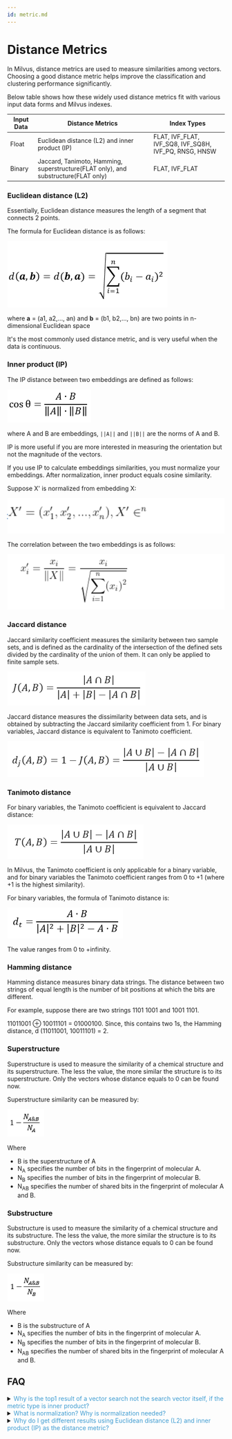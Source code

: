 ```yaml
---
id: metric.md
---
```


# Distance Metrics

In Milvus, distance metrics are used to measure similarities among vectors. Choosing a good distance metric helps improve the classification and clustering performance significantly.

Below table shows how these widely used distance metrics fit with various input data forms and Milvus indexes.

| Input Data | Distance Metrics                                             | Index Types                                                    |
| ---------- | ------------------------------------------------------------ | -------------------------------------------------------------- |
| Float      | Euclidean distance (L2) and inner product (IP)              | FLAT, IVF\_FLAT, IVF\_SQ8, IVF\_SQ8H, IVF\_PQ, RNSG, HNSW |
| Binary     | Jaccard, Tanimoto, Hamming, superstructure(FLAT only), and substructure(FLAT only) | FLAT, IVF_FLAT                                               |

### Euclidean distance (L2)

Essentially, Euclidean distance measures the length of a segment that connects 2 points.

The formula for Euclidean distance is as follows:

![euclidean](../../../assets/euclidean_metric.png)

where **a** = (a1, a2,..., an) and **b** = (b1, b2,..., bn) are two points in n-dimensional Euclidean space

It's the most commonly used distance metric, and is very useful when the data is continuous.

### Inner product (IP)

The IP distance between two embeddings are defined as follows: 

![ip](../../../assets/ip_metric.png)

where A and B are embeddings, `||A||` and `||B||` are the norms of A and B.

IP is more useful if you are more interested in measuring the orientation but not the magnitude of the vectors.

<div class="alert note">
 If you use IP to calculate embeddings similarities, you must normalize your embeddings. After normalization, inner product equals cosine similarity.
</div>


Suppose X' is normalized from embedding X: 

![normalize](../../../assets/normalize.png)

The correlation between the two embeddings is as follows: 

![normalization](../../../assets/normalization.png)

### Jaccard distance

Jaccard similarity coefficient measures the similarity between two sample sets, and is defined as the cardinality of the intersection of the defined sets divided by the cardinality of the union of them. It can only be applied to finite sample sets.

![Jaccard similarity coefficient](../../../assets/jaccard_coeff.png)

Jaccard distance measures the dissimilarity between data sets, and is obtained by subtracting the Jaccard similarity coefficient from 1. For binary variables, Jaccard distance is equivalent to Tanimoto coefficient.

![Jaccard distance](../../../assets/jaccard_dist.png)

### Tanimoto distance

For binary variables, the Tanimoto coefficient is equivalent to Jaccard distance:

![tanimoto coefficient](../../../assets/tanimoto_coeff.png)

In Milvus, the Tanimoto coefficient is only applicable for a binary variable, and for binary variables the Tanimoto coefficient ranges from 0 to +1 (where +1 is the highest similarity).

For binary variables, the formula of Tanimoto distance is:

![tanimoto distance](../../../assets/tanimoto_dist.png)

The value ranges from 0 to +infinity.

### Hamming distance

Hamming distance measures binary data strings. The distance between two strings of equal length is the number of bit positions at which the bits are different.

For example, suppose there are two strings 1101 1001 and 1001 1101.

11011001 ⊕ 10011101 = 01000100. Since, this contains two 1s, the Hamming distance, d (11011001, 10011101) = 2.

### Superstructure

Superstructure is used to measure the similarity of a chemical structure and its superstructure. The less the value, the more similar the structure is to its superstructure. Only the vectors whose distance equals to 0 can be found now.

Superstructure similarity can be measured by:

![superstructure](../../../assets/superstructure.png)

Where

- B is the superstructure of A
- N<sub>A</sub> specifies the number of bits in the fingerprint of molecular A.
- N<sub>B</sub> specifies the number of bits in the fingerprint of molecular B.
- N<sub>AB</sub> specifies the number of shared bits in the fingerprint of molecular A and B.

### Substructure

Substructure is used to measure the similarity of a chemical structure and its substructure. The less the value, the more similar the structure is to its substructure. Only the vectors whose distance equals to 0 can be found now.

Substructure similarity can be measured by:

![substructure](../../../assets/substructure.png)

Where

- B is the substructure of A
- N<sub>A</sub> specifies the number of bits in the fingerprint of molecular A.
- N<sub>B</sub> specifies the number of bits in the fingerprint of molecular B.
- N<sub>AB</sub> specifies the number of shared bits in the fingerprint of molecular A and B.


## FAQ

<details>
<summary><font color="#3f9cd1">Why is the top1 result of a vector search not the search vector itself, if the metric type is inner product?</font></summary>
{{fragments/faq_top1_not_target.md}}
</details>
<details>
<summary><font color="#3f9cd1">What is normalization? Why is normalization needed?</font></summary>
{{fragments/faq_normalize_embeddings.md}}
</details>
<details>
<summary><font color="#3f9cd1">Why do I get different results using Euclidean distance (L2) and inner product (IP) as the distance metric?</font></summary>
{{fragments/faq_euclidean_ip_different_results.md}}
</details>
